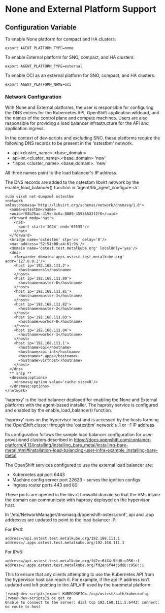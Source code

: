 # None and External Platform Support

## Configuration Variable

To enable None platform for compact and HA clusters:
````
export AGENT_PLATFORM_TYPE=none
````
To enable External platform for SNO, compact, and HA clusters:
````
export AGENT_PLATFORM_TYPE=external
````

To enable OCI as an external platform for SNO, compact, and HA clusters:
````
export AGENT_PLATFORM_NAME=oci
````

### Network Configuration

With None and External platforms, the user is responsible for configuring the DNS entries for
the Kubernetes API, OpenShift application wildcard, and the names of the control plane
and compute machines. Users are also responsible for providing a load balancer
infrastructure for the API and application ingress. 

In the context of dev-scripts and excluding SNO, these platforms require the following DNS
records to be present in the 'ostestbm' network.
* api.<cluster_name>.<base_domain> 
* api-int.<cluster_name>.<base_domain> 'new'
* *.apps.<cluster_name>.<base_domain>. 'new'

All three names point to the load balancer's IP address. 

The DNS records are added to the ostestbm libvirt network by the enable_load_balancer()
function in 'agent/05_agent_configure.sh'.

````
sudo virsh net-dumpxml ostestbm
<network xmlns:dnsmasq='http://libvirt.org/schemas/network/dnsmasq/1.0'>
  <name>ostestbm</name>
  <uuid>f08b75ac-419e-4c0a-8889-45935533f2f6</uuid>
  <forward mode='nat'>
    <nat>
      <port start='1024' end='65535'/>
    </nat>
  </forward>
  <bridge name='ostestbm' stp='on' delay='0'/>
  <mac address='52:54:00:a4:61:9b'/>
  <domain name='ostest.test.metalkube.org' localOnly='yes'/>
  <dns>
    <forwarder domain='apps.ostest.test.metalkube.org' addr='127.0.0.1'/>
    <host ip='192.168.111.2'>
      <hostname>ns1</hostname>
    </host>
    <host ip='192.168.111.80'>
      <hostname>master-0</hostname>
    </host>
    <host ip='192.168.111.81'>
      <hostname>master-1</hostname>
    </host>
    <host ip='192.168.111.82'>
      <hostname>master-2</hostname>
    </host>
    <host ip='192.168.111.83'>
      <hostname>worker-0</hostname>
    </host>
    <host ip='192.168.111.84'>
      <hostname>worker-1</hostname>
    </host>
    <host ip='192.168.111.1'>
      <hostname>api</hostname>
      <hostname>api-int</hostname>
      <hostname>*.apps</hostname>
      <hostname>virthost</hostname>
    </host>
  </dns>
  ** snip **
  <dnsmasq:options>
    <dnsmasq:option value='cache-size=0'/>
  </dnsmasq:options>
</network>
````

'haproxy' is the load balancer deployed for enabling the None and External platforms with the agent-based installer.
The haproxy service is configured and enabled by the enable_load_balancer() function.

'haproxy' runs on the hypervisor host and is accessed by the hosts forming the OpenShift cluster through
the 'ostestbm' network's .1 or ::1 IP address.

Its configuration follows the sample load balancer configuration for user-provisioned clusters described in https://docs.openshift.com/container-platform/4.13/installing/installing_bare_metal/installing-bare-metal.html#installation-load-balancing-user-infra-example_installing-bare-metal.

The OpenShift services configured to use the external load balancer are:
* Kubernetes api port 6443
* Machine config server port 22623 - serves the ignition configs
* Ingress router ports 443 and 80

These ports are opened in the libvirt firewalld domain so that the VMs inside the domain can communicate with haproxy deployed
on the hypervisor host.

In '/etc/NetworkManager/dnsmasq.d/openshift-ostest.conf', api and .app addresses are updated to point to the load balancer IP.

For IPv4:

````
address=/api.ostest.test.metalkube.org/192.168.111.1
address=/.apps.ostest.test.metalkube.org/192.168.111.1
````

For IPv6:

````
address=/api.ostest.test.metalkube.org/fd2e:6f44:5dd8:c956::1
address=/.apps.ostest.test.metalkube.org/fd2e:6f44:5dd8:c956::1
````

This to ensure that any clients attempting to use the Kubernetes API from the hypervisor host can reach it.
For example, if the api IP address isn't updated and left pointing to the API_VIP used by the baremetal platform:

```
[rwsu@ dev-scripts]export KUBECONFIG=./ocp/ostest/auth/kubeconfig
[rwsu@ dev-scripts]$ oc get co
Unable to connect to the server: dial tcp 192.168.111.5:6443: connect: no route to host
```

